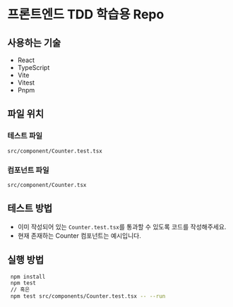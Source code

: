 # 프론트엔드 TDD 학습용 Repo

## 사용하는 기술

- React
- TypeScript
- Vite
- Vitest
- Pnpm

## 파일 위치

### 테스트 파일

`src/component/Counter.test.tsx`

### 컴포넌트 파일

`src/component/Counter.tsx`

## 테스트 방법

- 이미 작성되어 있는 `Counter.test.tsx`를 통과할 수 있도록 코드를 작성해주세요.
- 현재 존재하는 Counter 컴포넌트는 예시입니다.

## 실행 방법

```bash
 npm install
 npm test
 // 혹은
 npm test src/components/Counter.test.tsx -- --run
```
